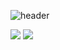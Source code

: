 ![header](https://capsule-render.vercel.app/api?type=waving&color=gradient&height=300&section=header&text=Jupyo's%20GitHub)

<img src="https://img.shields.io/badge/Python-3776AB?style=flat-square&logo=Python&logoColor=white"/>
<img src="https://img.shields.io/badge/c-#A8B9CC?style=flat-square&logo=c&logoColor=white"/>
